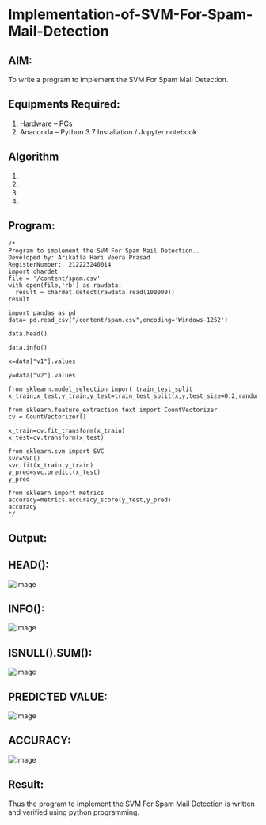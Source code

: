 # Implementation-of-SVM-For-Spam-Mail-Detection

## AIM:
To write a program to implement the SVM For Spam Mail Detection.

## Equipments Required:
1. Hardware – PCs
2. Anaconda – Python 3.7 Installation / Jupyter notebook

## Algorithm
1. 
2. 
3. 
4. 

## Program:
```
/*
Program to implement the SVM For Spam Mail Detection..
Developed by: Arikatla Hari Veera Prasad
RegisterNumber:  212223240014
import chardet
file = '/content/spam.csv'
with open(file,'rb') as rawdata:
  result = chardet.detect(rawdata.read(100000))
result

import pandas as pd
data= pd.read_csv("/content/spam.csv",encoding='Windows-1252')

data.head()

data.info()

x=data["v1"].values

y=data["v2"].values

from sklearn.model_selection import train_test_split
x_train,x_test,y_train,y_test=train_test_split(x,y,test_size=0.2,random_state=0)

from sklearn.feature_extraction.text import CountVectorizer
cv = CountVectorizer()

x_train=cv.fit_transform(x_train)
x_test=cv.transform(x_test)

from sklearn.svm import SVC
svc=SVC()
svc.fit(x_train,y_train)
y_pred=svc.predict(x_test)
y_pred

from sklearn import metrics
accuracy=metrics.accuracy_score(y_test,y_pred)
accuracy
*/
```

## Output:
## HEAD():
![image](https://github.com/Hariveeraprasad-2006/Implementation-of-SVM-For-Spam-Mail-Detection/assets/145049988/8c099d03-6414-4a14-8556-37877be9a1ef)
## INFO():
![image](https://github.com/Hariveeraprasad-2006/Implementation-of-SVM-For-Spam-Mail-Detection/assets/145049988/e998dbf7-8bb8-4d9a-93c6-acdcaac1b72d)
## ISNULL().SUM():
![image](https://github.com/Hariveeraprasad-2006/Implementation-of-SVM-For-Spam-Mail-Detection/assets/145049988/c5250850-832e-4085-ba97-5f231f05c3ec)
## PREDICTED VALUE:
![image](https://github.com/Hariveeraprasad-2006/Implementation-of-SVM-For-Spam-Mail-Detection/assets/145049988/c69eae0a-009f-4c09-9a9b-11dfa0e19050)
## ACCURACY:
![image](https://github.com/Hariveeraprasad-2006/Implementation-of-SVM-For-Spam-Mail-Detection/assets/145049988/4ac94c1c-e65c-477a-8bef-9462da9efd89)


## Result:
Thus the program to implement the SVM For Spam Mail Detection is written and verified using python programming.
